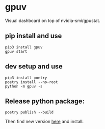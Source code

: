 # gpuv
Visual dashboard on top of nvidia-smi/gpustat.

## pip install and use
```
pip3 install gpuv
gpuv start
```

## dev setup and use
```
pip3 install poetry
poetry install --no-root
python -m gpuv -s
```

## Release python package:

```
poetry publish --build
```
Then find new version [here](https://pypi.org/project/gpuv/#history) and install.
